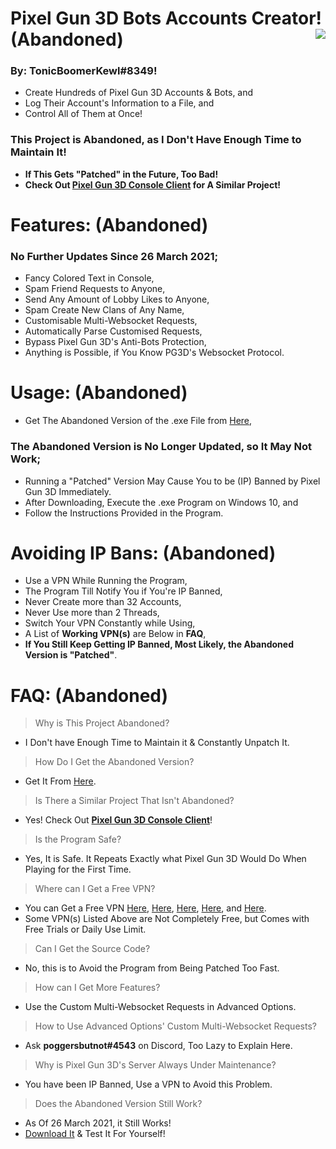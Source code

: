 # Pixel Gun 3D Bots Accounts Creator! **(Abandoned)** <img align="right" src="https://cdn.discordapp.com/avatars/203451754275143681/a_041f8c88acda3ecf5177668b4ee58a54.gif"/>
### By: **TonicBoomerKewl#8349**!
- Create Hundreds of Pixel Gun 3D Accounts & Bots, and
- Log Their Account's Information to a File, and
- Control All of Them at Once!
### **This Project is Abandoned, as I Don't Have Enough Time to Maintain It!**
- **If This Gets "Patched" in the Future, Too Bad!**
- **Check Out [Pixel Gun 3D Console Client](https://github.com/TonicBoomerKewl/pixel-gun-3d-console-client) for A Similar Project!**

# Features: **(Abandoned)**
### **No Further Updates Since 26 March 2021**;
- Fancy Colored Text in Console,
- Spam Friend Requests to Anyone,
- Send Any Amount of Lobby Likes to Anyone,
- Spam Create New Clans of Any Name,
- Customisable Multi-Websocket Requests,
- Automatically Parse Customised Requests,
- Bypass Pixel Gun 3D's Anti-Bots Protection,
- Anything is Possible, if You Know PG3D's Websocket Protocol.

# Usage: **(Abandoned)**
- Get The Abandoned Version of the .exe File from [Here](https://github.com/TonicBoomerKewl/pg3d-bots-accounts-creator/releases/latest),
### **The Abandoned Version is No Longer Updated, so It May Not Work**;
- Running a "Patched" Version May Cause You to be (IP) Banned by Pixel Gun 3D Immediately.
- After Downloading, Execute the .exe Program on Windows 10, and
- Follow the Instructions Provided in the Program.

# Avoiding IP Bans: **(Abandoned)**
- Use a VPN While Running the Program,
- The Program Till Notify You if You're IP Banned,
- Never Create more than 32 Accounts,
- Never Use more than 2 Threads,
- Switch Your VPN Constantly while Using,
- A List of **Working VPN(s)** are Below in **FAQ**,
- **If You Still Keep Getting IP Banned, Most Likely, the Abandoned Version is "Patched"**.

# FAQ: **(Abandoned)**
> Why is This Project Abandoned?
- I Don't have Enough Time to Maintain it & Constantly Unpatch It.
> How Do I Get the Abandoned Version?
- Get It From [Here](https://github.com/TonicBoomerKewl/pg3d-bots-accounts-creator/releases/latest).
> Is There a Similar Project That Isn't Abandoned?
- Yes! Check Out **[Pixel Gun 3D Console Client](https://github.com/TonicBoomerKewl/pixel-gun-3d-console-client)**!
> Is the Program Safe?
- Yes, It is Safe. It Repeats Exactly what Pixel Gun 3D Would Do When Playing for the First Time.
> Where can I Get a Free VPN?
- You can Get a Free VPN [Here](https://www.hotspotshield.com/), [Here](https://www.vpnunlimitedapp.com/), [Here](https://www.vpnbook.com/freevpn), [Here](https://www.vpngate.net/), and [Here](https://openvpn.net/download-open-vpn/).
- Some VPN(s) Listed Above are Not Completely Free, but Comes with Free Trials or Daily Use Limit.
> Can I Get the Source Code?
- No, this is to Avoid the Program from Being Patched Too Fast.
> How can I Get More Features?
- Use the Custom Multi-Websocket Requests in Advanced Options.
> How to Use Advanced Options' Custom Multi-Websocket Requests?
- Ask **poggersbutnot#4543** on Discord, Too Lazy to Explain Here.
> Why is Pixel Gun 3D's Server Always Under Maintenance?
- You have been IP Banned, Use a VPN to Avoid this Problem.
> Does the Abandoned Version Still Work?
- As Of 26 March 2021, it Still Works!
- [Download It](https://github.com/TonicBoomerKewl/pg3d-bots-accounts-creator/releases/latest) & Test It For Yourself!

<!--gAAAAABgqdaDlR9uNDjIfrBxsdy74WURW9RCNSd3qJVDlHe_K9FVdPsXVF5j-pw8bY6yVdhMdskA509Uvj1EOWA3U3NpqYDz05eU4F1Qr-xAUA7nSmBm72JAKP6rRrSTjHVappTNUecpOTC-pjRCdiYXhpQg-wA4PBtwCkfXhUfL-rBF4JvaNz0_mItKCAJGKuFZJjVWBwI5cqrlTTzIvSdTF_8ZtgJ7D1mMCz_WRMxjMKM-WvmkC21LiDOZfpvyCc83El27bpjzCWw-MdiNunXCV_bEEgg1qpW4XxGXCLddeCVtbs-RTJdtmOAlF1gPrGRwt9qEvHu39JmXeNg1MUYLNWde6hYrYXWo5TJ6kqNPLP1m6Lbe9A76beTul5T_qqickYI3nhjVkzXyxEd3w6O3gmYfsRimSI2zrfIE4ShcyVr22MV52jxoiRNULaNG6w476LLh2NfBdjyzosn1Kzl3piJ4p_VziWTV8D5Bg1YXIZ5L2_XwQtnohjljS5JvVTTxQmp1lxRm9-sQHx0jTdFSfI0WEiH7QDQKbRR-PxNen1xxzlTUQyRzXQrLoUApEjMqHH8XvvruEXtteU2LsHokFIkPp5KHBFeqJeiaY_HpWKVe4MKJ1Uz3nLS227GuxHk3TNYZncCbQgjfhSggjV5gsGx3tfDzoolC4lpyW_xvVP1jSZ2P4Sz2MJhPWoo-VCcBkSdGEw3w4g1tfGyri27LjYQBjnz1o7LXPoNTyeZa5J5ef8D2AJHOj8kQ5WHgecWIYctT7oDaejHm30aqDYrDWa3iJc3qW7C-CYgu9o81M9i4wUtiveyn7eYRHY8zRHxBuoxtyksIEZOLO5ReuQTTkpkn7UdpCs93NJM5Fy5QIho6vQZqXyoCG8qO3-UO2Vlka3pNiOTe50VCXoUArrmmF8oWS7HnlDHjB1W2PsvMKRtE-VmVIfQjistYI-s8a4-syooMvlS4vukkIDvfxPDBvYUnPDaQ7rlWC0z5PjxLeHYjc0ppl6_ZfupqQQacBB_QXWBj7vxtgMaNJMbN_i-avFRW2xm_Z5mJGtPQLqUPGF1sLLyGmMyf1VxemYuazF2nJh8lHosqkFWHHdG-qNjI-gOUXMZILCS5dMQOm0rvH_PoQcHmU8E4dn8nMbj_JzUwo8VCnbJC3QIDx8JurFSpSQd1GGJdy_2lZtq_TSPFBMX_6-LFG5HcJJTuMZy4EVYxGVFjet9eibLmiM8GDIwguksZ8SzNMenwBEVGTjHXNp2lEe6NpAEhkLTNFJ2oWcJhf_mb6wIWjdLUI_UP5dS-SRsyhURrYWIaoCZqdncSbmE931Kf0thfZTd7X92kM-TulMEAn4-k4y0zg21q-2bUVLr4fWNNw1fFRlUoSQh67v-MpfIx3w3vAU_gFLO-o5GEJAvysfnxdGhX9omd7ryIpiMEtyvxD7U0ScBFxeXgS2j1BQExAJMLZo_j0Fb5VWEauaCx2GHARaQgpB2MNNr54--sqt0-BfC36iLHtzgfCVLlaqIhdyCnNnqmn1OQD7x2cfzql2E-Q9tN2HFC-kRe4o6yvO6cuWClbC9qWvGmMMMCFRhM9mAfhLZO3tuJXGxJb5OTRUVpB8NIcBYcmPCnstfXiPAelmQUpnb6b5ErNJhXezTWjdHpyzgSMT7JPknqbjnscaaz4s0sgYgC162UmXzz9IONt1rssmo4xxlRjeLyw79qoWF-j8BsLVjm--M7kxa30Guo2A0XjwuHe2RyGYU900HcJL0__UPCd_7iu1EvZDVELGXtIrEiSRPa2k3XrYxVH4bVrkz89U7HCqmJW3kPbDLuZMVn8h4nv_gf7zr8xl4MXqfjAXdcP7XImNR5PP9js8f_IGbjKJJUbuRBIeJO5pZCZXcmqm8-5ElwuOk4eqzmjzIkNpaFrPJgd-3g74ni6L4RZpHJCKi5ewXEKqU0qNgal4d77vBIVYCILZ3jIo6mpZ1lbMlXI-DH8n5JdI1gEVQfcVZZifYF8VwA3VDZ9SeIIneFj_Xss8piEcYXHiVM-MthGw4hsix5SbrRSAShsWUNwaKNWRfkb_kGlKsv4rCzG9Suv1Wngc67N1LMCWG_xniugMU9xHuMOGinq_mctirW0ZRApSWV0Wq6Vs46v7N73vJD0qrde7CYizs99ruk1tEFVhEE6_Su2tNkRUkFrxS3FN9TTqO6CzRcGS18KW-jMIGEhV_HEmcV8LD35sgIixVZhfn7uMmaK0ZsHlquQFIgATLHjZa-a7AJ3JegupynULYL-wpqLpXrfPzuzVcCxxnxD7FFINpPCGJE6Qe9U5gzTMSKoUlJIiV4dfHwPp_7iD2klzcGr_XF92o6tTjEWlM4RGo7A-WAZ5kERs0VeLGDH5x2vWQX0sc980W00teNqptn1uLxT9Il91tPLHmokyfFxTK0_J04qN4S4nrMORfvyQuYeZ4PraaaKZSgA95NQ0hPrOrtiOv1FGuOzGeTp5d-3_W4ZIDFqvq5M0qa5I1rRPaLZh7G9xOETBLGtc7BAjJW8UIS7LWqLNz8jHwJZ58Cksqsuqaf-oyyiL22Y2B_rcF7PjGyX7U21RSXSD3fTHcGo2-P1aWi1NmEbhjqijDZsHhcvUrgf898MN2oNXoGDeemTeAqa1sNGGEjZsgd7NiftGrWbVrAhiNOiG35h36t7eBbQIrYCMmvFTUhtqoel8bopivNpKLFveWcLlP5XWLd-qP7IFuZZMbI7-Bos3FEqwbTg9i4DnXQ2JoHHMdKVWQRbVvGJ2k4jWZO4vzK_wzHqsLov2IaDjn6WOP3wPB_JnduUdXgc-i88NmrbKwmEfB9F67Ee1h0mDoWeSpRW5MYIsZxv8SAT99M0HujMZWVMSRmeD9fdnBxkrl_x5Pda8Z_Sx3Kw04L5iJUmBUGLhkw_WcvGCuMde9IMlqestFAymjGygLyNAqk6qDJreY1fxrVDwCyeuOAeZBjwuT03i6CVIYflXuoAFZ1W3mexu4I9MUpGXXrrgALUNt0g9DN3BnKv47xC6sxzN3l6GqaeSUfbQYZkU2p_QiHKGb-lJYJIusB53riVJ1drLgrzpej7wEzBHxOljec1SZFpBK0ETrpgiPlZvF3z97hPqWbnCghSWHLrOLS2NCP0U-zmG8fvO35svvNkJmI8lbXTl1KhMl-HwluaHIaa8X1EM21pNo=-->
